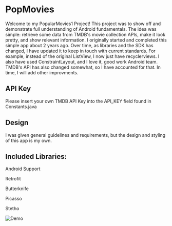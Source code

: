 # PopMovies
Welcome to my PopularMovies1 Project! This project was to show off and demonstrate full understanding of Android fundamentals. The idea was simple: retrieve some data from TMDB's movie collection APIs, make it look pretty, and show relevant information. I originally started and completed this simple app about 2 years ago. Over time, as libraries and the SDK has changed, I have updated it to keep in touch with current standards. For example, instead of the original ListView, I now just have recyclerviews. I also have used ConstraintLayout, and I love it, good work Android team. TMDB's API has also changed somewhat, so I have accounted for that. In time, I will add other improvments.

## API Key
Please insert your own TMDB API Key into the API_KEY field found in Constants.java

## Design
I was given general guidelines and requirements, but the design and styling of this app is my own.

## Included Libraries:
Android Support 

Retrofit

Butterknife

Picasso 

Stetho

![Demo](/PopMovieSS.gif?raw=true "Screenshot1")
